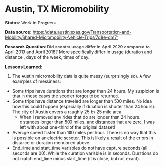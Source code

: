 # Austin, TX Micromobility

<b>Status</b>: Work in Progress

<b>Data source</b>: https://data.austintexas.gov/Transportation-and-Mobility/Shared-Micromobility-Vehicle-Trips/7d8e-dm7r 

<b>Research Question</b>: Did scooter usage differ in April 2020 compared to April 2019 and April 2018? More specifically differ in usage (duration and distance), days of the week, times of day.

<b>Lessons Learned</b>:
1. The Austin micromobility data is quite messy (surprisingly so). A few examples of messiness:
  - Some trips have durations that are longer than 24 hours. My suspicion is that in these cases the scooter forgot to be returned.
  - Some trips have distance traveled are longer than 500 miles. No idea how this could happen (especially if duration is shorter than 24 hours). The city of Austin covers a roughly 25 by 25 mile area. 
    - When I removed any rides that do are longer than 24 hours, distances longer than 500 miles, and distances that are zero, I was left with about one-third of the original dataset!
  - Average speed faster than 100 miles per hour. There is no way that this is possible on an electric scooter. This is likely a result of the errors in distance or duration mentioned above. 
  - End_time and start_time variables do not have capture seconds (all seconds are 00). While the duration variable is in seconds. Durations do not match end_time minus start_time (it is close, but not exact). 
